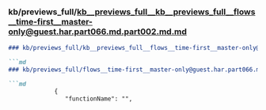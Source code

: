 ### kb/previews_full/kb__previews_full__kb__previews_full__flows__time-first__master-only@guest.har.part066.md.part002.md.md

```md
### kb/previews_full/kb__previews_full__flows__time-first__master-only@guest.har.part066.md.part002.md

```md
### kb/previews_full/flows__time-first__master-only@guest.har.part066.md (part 002)

```md
             {
                "functionName": "",
            
```

```

```

```
